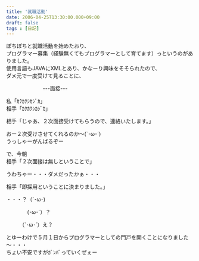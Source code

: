 ```yaml
---
title: '就職活動'
date: 2006-04-25T13:30:00.000+09:00
draft: false
tags : [日記]
---
```


ぽちぽちと就職活動を始めたおり、  
プログラマー募集（経験無くてもプログラマーとして育てます）っというのがありました。  
使用言語もJAVAにXMLとあり、かなーり興味をそそられたので、  
ダメ元で一度受けて見ることに、  
  
　　　　　　　---面接---  
  
私「ｶｸｶｸｼｶｼﾞｶ」  
相手「ｶｸｶｸｼｶｼﾞｶ」  
  
相手「じゃあ、２次面接受けてもらうので、連絡いたします。」  
  
おー２次受けさせてくれるのか～(\`･ω･´)  
うっしゃーがんばるぞー  
  
  
で、今朝  
相手「２次面接は無しということで」  
  
うわちゃー・・・ダメだったかぁ・・・  
  
相手「即採用ということに決まりました。」  
  
・・・？（\`･ω･)  
  
　　　　(･ω･´）？  
  
　　　（\`･ω･´）え？  
  
とゆーわけで５月１日からプログラマーとしての門戸を開くことになりました～・・・  
ちょい不安ですがｶﾞﾝﾊﾞっていくぜぇー